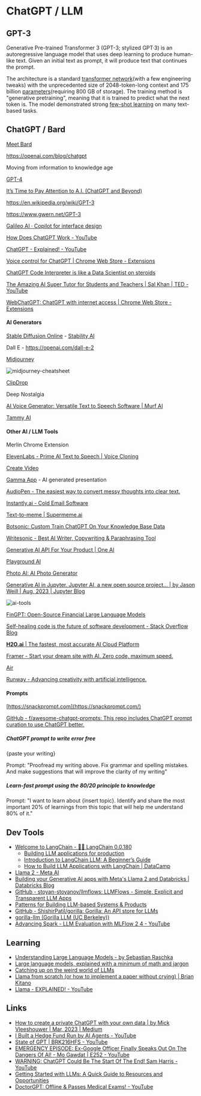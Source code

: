 # ChatGPT / LLM

## GPT-3

Generative Pre-trained Transformer 3 (GPT-3; stylized GPT·3) is an autoregressive language model that uses deep learning to produce human-like text. Given an initial text as prompt, it will produce text that continues the prompt.

The architecture is a standard [transformer network](https://en.wikipedia.org/wiki/Transformer_(machine_learning_model))(with a few engineering tweaks) with the unprecedented size of 2048-token-long context and 175 billion [parameters](https://en.wikipedia.org/wiki/Parameter_(machine_learning))(requiring 800 GB of storage). The training method is "generative pretraining", meaning that it is trained to predict what the next token is. The model demonstrated strong [few-shot learning](https://en.wikipedia.org/wiki/Few-shot_learning) on many text-based tasks.

## ChatGPT / Bard

[Meet Bard](https://bard.google.com/)

<https://openai.com/blog/chatgpt>

Moving from information to knowledge age

[GPT-4](https://openai.com/research/gpt-4)

[It’s Time to Pay Attention to A.I. (ChatGPT and Beyond)](https://www.youtube.com/watch?v=0uQqMxXoNVs)

<https://en.wikipedia.org/wiki/GPT-3>

<https://www.gwern.net/GPT-3>

[Galileo AI · Copilot for interface design](https://www.usegalileo.ai/)

[How Does ChatGPT Work - YouTube](https://www.youtube.com/watch?v=WlbPnZ_SOX4)

[ChatGPT - Explained! - YouTube](https://www.youtube.com/watch?v=NpmnWgQgcsA)

[Voice control for ChatGPT | Chrome Web Store - Extensions](https://chrome.google.com/webstore/detail/voice-control-for-chatgpt/eollffkcakegifhacjnlnegohfdlidhn)

[ChatGPT Code Interpreter is like a Data Scientist on steroids](https://twitter.com/moritzkremb/status/1654107314528612355)

[The Amazing AI Super Tutor for Students and Teachers | Sal Khan | TED - YouTube](https://www.youtube.com/watch?v=hJP5GqnTrNo&ab_channel=TED)

[WebChatGPT: ChatGPT with internet access | Chrome Web Store - Extensions](https://chrome.google.com/webstore/detail/webchatgpt-chatgpt-with-i/lpfemeioodjbpieminkklglpmhlngfcn/related)

#### AI Generators

[Stable Diffusion Online](https://stablediffusionweb.com/) - [Stability AI](https://stability.ai/)

Dall E - <https://openai.com/dall-e-2>

[Midjourney](https://www.midjourney.com/)

![midjourney-cheatsheet](../../media/Screenshot%202023-05-26%20at%201.56.33%20PM.png)

[ClipDrop](https://clipdrop.co/)

Deep Nostalgia

[AI Voice Generator: Versatile Text to Speech Software | Murf AI](https://murf.ai/)

[Tammy AI](https://tammy.ai/)

#### Other AI / LLM Tools

Merlin Chrome Extension

[ElevenLabs - Prime AI Text to Speech | Voice Cloning](https://beta.elevenlabs.io/)

[Create Video](https://studio.d-id.com/editor)

[Gamma App](https://gamma.app/) - AI generated presentation

[AudioPen - The easiest way to convert messy thoughts into clear text.](https://audiopen.ai/)

[Instantly.ai - Cold Email Software](https://instantly.ai/)

[Text-to-meme | Supermeme.ai](https://app.supermeme.ai/text-to-meme)

[Botsonic: Custom Train ChatGPT On Your Knowledge Base Data](https://writesonic.com/botsonic)

[Writesonic - Best AI Writer, Copywriting & Paraphrasing Tool](https://writesonic.com/)

[Generative AI API For Your Product | One AI](https://www.oneai.com/)

[Playground AI](https://playgroundai.com/)

[Photo AI: AI Photo Generator](https://photoai.com/)

[Generative AI in Jupyter. Jupyter AI, a new open source project… | by Jason Weill | Aug, 2023 | Jupyter Blog](https://blog.jupyter.org/generative-ai-in-jupyter-3f7174824862)

![ai-tools](../../media/image.png)

[FinGPT: Open-Source Financial Large Language Models](https://arxiv.org/abs/2306.06031)

[Self-healing code is the future of software development - Stack Overflow Blog](https://stackoverflow.blog/2023/06/07/self-healing-code-is-the-future-of-software-development/)

[**H2O.ai** | The fastest, most accurate AI Cloud Platform](https://h2o.ai/)

[Framer - Start your dream site with AI. Zero code, maximum speed.](https://www.framer.com/)

[Air](https://www.air.ai/)

[Runway - Advancing creativity with artificial intelligence.](https://runwayml.com/)

#### Prompts

[https://snackprompt.com](https://snackprompt.com/)

[GitHub - f/awesome-chatgpt-prompts: This repo includes ChatGPT prompt curation to use ChatGPT better.](https://github.com/f/awesome-chatgpt-prompts)

##### ChatGPT prompt to write error free

{paste your writing}

Prompt: "Proofread my writing above. Fix grammar and spelling mistakes. And make suggestions that will improve the clarity of my writing"

##### Learn-fast prompt using the 80/20 principle to knowledge

Prompt: "I want to learn about {insert topic}. Identify and share the most important 20% of learnings from this topic that will help me understand 80% of it."

## Dev Tools

- [Welcome to LangChain - 🦜🔗 LangChain 0.0.180](https://python.langchain.com/en/latest/index.html)
  - [Building LLM applications for production](https://huyenchip.com/2023/04/11/llm-engineering.html)
  - [Introduction to LangChain LLM: A Beginner’s Guide](https://www.makeuseof.com/langchain-llm-introduction/)
  - [How to Build LLM Applications with LangChain | DataCamp](https://www.datacamp.com/tutorial/how-to-build-llm-applications-with-langchain)
- [Llama 2 - Meta AI](https://ai.meta.com/llama/)
- [Building your Generative AI apps with Meta's Llama 2 and Databricks | Databricks Blog](https://www.databricks.com/blog/building-your-generative-ai-apps-metas-llama-2-and-databricks)
- [GitHub - stoyan-stoyanov/llmflows: LLMFlows - Simple, Explicit and Transparent LLM Apps](https://github.com/stoyan-stoyanov/llmflows)
- [Patterns for Building LLM-based Systems & Products](https://eugeneyan.com/writing/llm-patterns/)
- [GitHub - ShishirPatil/gorilla: Gorilla: An API store for LLMs](https://github.com/ShishirPatil/gorilla)
- [gorilla-llm (Gorilla LLM (UC Berkeley))](https://huggingface.co/gorilla-llm)
- [Advancing Spark - LLM Evaluation with MLFlow 2 4 - YouTube](https://www.youtube.com/watch?v=t_WtkRdycTY)

## Learning

- [Understanding Large Language Models - by Sebastian Raschka](https://magazine.sebastianraschka.com/p/understanding-large-language-models)
- [Large language models, explained with a minimum of math and jargon](https://www.understandingai.org/p/large-language-models-explained-with)
- [Catching up on the weird world of LLMs](https://simonwillison.net/2023/Aug/3/weird-world-of-llms/)
- [Llama from scratch (or how to implement a paper without crying) | Brian Kitano](https://blog.briankitano.com/llama-from-scratch/)
- [Llama - EXPLAINED! - YouTube](https://www.youtube.com/watch?v=yZ9jkgN2xHQ)

## Links

- [How to create a private ChatGPT with your own data | by Mick Vleeshouwer | Mar, 2023 | Medium](https://medium.com/@imicknl/how-to-create-a-private-chatgpt-with-your-own-data-15754e6378a1)
- [I Built a Hedge Fund Run by AI Agents - YouTube](https://www.youtube.com/watch?v=vnzt4lwzbXU)
- [State of GPT | BRK216HFS - YouTube](https://www.youtube.com/watch?v=bZQun8Y4L2A)
- [EMERGENCY EPISODE: Ex-Google Officer Finally Speaks Out On The Dangers Of AI! - Mo Gawdat | E252 - YouTube](https://www.youtube.com/watch?v=bk-nQ7HF6k4)
- [WARNING: ChatGPT Could Be The Start Of The End! Sam Harris - YouTube](https://www.youtube.com/watch?v=GmlrEgLGozw)
- [Getting Started with LLMs: A Quick Guide to Resources and Opportunities](https://www.linkedin.com/pulse/getting-started-llms-guide-resources-opportunities-wendy-ran-wei/)
- [DoctorGPT: Offline & Passes Medical Exams! - YouTube](https://www.youtube.com/watch?v=J9nJh33GM-w)
